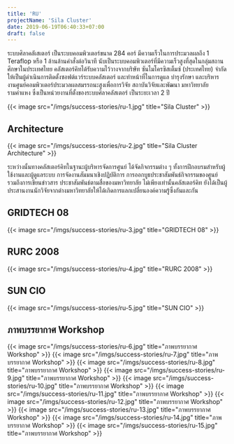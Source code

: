 ```yaml
---
title: 'RU'
projectName: 'Sila Cluster'
date: 2019-06-19T06:40:33+07:00
draft: false
---
```


ระบบศิลาคลัเสเตอร์ เป็นระบบคอมพิวเตอร์ขนาด 284 คอร์ มีความเร็วในการประมวลผลถึง 1 Teraflop หรือ 1 ล้านล้านคำสั่งต่อวินาที นับเป็นระบบคอมพิวเตอร์ที่มีความเร็วสูงที่สุดในกลุ่มสถานศึกษาในประเทศไทย คลัสเตอร์คิทได้รับความไว้วางจากบริษัท ซันไมโครซิสเต็มซ์ (ประเทศไทย) จำกัด ให้เป็นผู้ดำเนินการติดตั้งซอฟต์แวร์ระบบคลัสเตอร์ และทำหน้าที่ในการดูแล บำรุงรักษา และบริหารงานศูนย์คอมพิวเตอร์ประมวลผลสมรรถนะสูงเพื่อการวิจัย สถาบันวิจัยและพัฒนา มหาวิทยาลัยรามคำแหง ซึ่งเป็นหน่วยงานที่ตั้งของระบบศิลาคลัสเตอร์ เป็นระยะเวลา 2 ปี

{{< image src="/imgs/success-stories/ru-1.jpg" title="Sila Cluster" >}}

## Architecture

{{< image src="/imgs/success-stories/ru-2.jpg" title="Sila Cluster Architecture" >}}

ระหว่างนั้นทางคลัสเตอร์คิทในฐานะผู้บริหารจัดการศูนย์ ได้จัดกิจกรรมต่าง ๆ ทั้งการฝึกอบรมสำหรับผู้ใช้งานและผู้ดูแลระบบ การจัดงานสัมมนาเชิงปฏิบัติการ การออกบูธประชาสัมพันธ์กิจกรรมของศูนย์ รวมถึงการเขียนข่าวสาร ประชาสัมพันธ์ตามสื่อของมหาวิทยาลัย ไม่เพียงเท่านั้นคลัสเตอร์คิท ยังได้เป็นผู้ประสานงานนักวิจัยจากต่างมหาวิทยาลัยให้ได้เกิดการแลกเปลี่ยนองค์ความรู้ซึ่งกันและกัน

## GRIDTECH 08

{{< image src="/imgs/success-stories/ru-3.jpg" title="GRIDTECH 08" >}}

## RURC 2008

{{< image src="/imgs/success-stories/ru-4.jpg" title="RURC 2008" >}}

## SUN CIO

{{< image src="/imgs/success-stories/ru-5.jpg" title="SUN CIO" >}}

## ภาพบรรยากาศ Workshop

{{< image src="/imgs/success-stories/ru-6.jpg" title="ภาพบรรยากาศ Workshop" >}}
{{< image src="/imgs/success-stories/ru-7.jpg" title="ภาพบรรยากาศ Workshop" >}}
{{< image src="/imgs/success-stories/ru-8.jpg" title="ภาพบรรยากาศ Workshop" >}}
{{< image src="/imgs/success-stories/ru-9.jpg" title="ภาพบรรยากาศ Workshop" >}}
{{< image src="/imgs/success-stories/ru-10.jpg" title="ภาพบรรยากาศ Workshop" >}}
{{< image src="/imgs/success-stories/ru-11.jpg" title="ภาพบรรยากาศ Workshop" >}}
{{< image src="/imgs/success-stories/ru-12.jpg" title="ภาพบรรยากาศ Workshop" >}}
{{< image src="/imgs/success-stories/ru-13.jpg" title="ภาพบรรยากาศ Workshop" >}}
{{< image src="/imgs/success-stories/ru-14.jpg" title="ภาพบรรยากาศ Workshop" >}}
{{< image src="/imgs/success-stories/ru-15.jpg" title="ภาพบรรยากาศ Workshop" >}}
